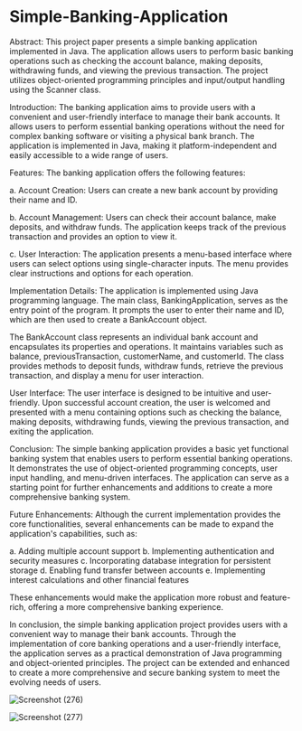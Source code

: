 # Simple-Banking-Application



Abstract:
This project paper presents a simple banking application implemented in Java. The application allows users to perform basic banking operations such as checking the account balance, making deposits, withdrawing funds, and viewing the previous transaction. The project utilizes object-oriented programming principles and input/output handling using the Scanner class.

Introduction:
The banking application aims to provide users with a convenient and user-friendly interface to manage their bank accounts. It allows users to perform essential banking operations without the need for complex banking software or visiting a physical bank branch. The application is implemented in Java, making it platform-independent and easily accessible to a wide range of users.

Features:
The banking application offers the following features:

a. Account Creation:
Users can create a new bank account by providing their name and ID.

b. Account Management:
Users can check their account balance, make deposits, and withdraw funds. The application keeps track of the previous transaction and provides an option to view it.

c. User Interaction:
The application presents a menu-based interface where users can select options using single-character inputs. The menu provides clear instructions and options for each operation.

Implementation Details:
The application is implemented using Java programming language. The main class, BankingApplication, serves as the entry point of the program. It prompts the user to enter their name and ID, which are then used to create a BankAccount object.

The BankAccount class represents an individual bank account and encapsulates its properties and operations. It maintains variables such as balance, previousTransaction, customerName, and customerId. The class provides methods to deposit funds, withdraw funds, retrieve the previous transaction, and display a menu for user interaction.

User Interface:
The user interface is designed to be intuitive and user-friendly. Upon successful account creation, the user is welcomed and presented with a menu containing options such as checking the balance, making deposits, withdrawing funds, viewing the previous transaction, and exiting the application.

Conclusion:
The simple banking application provides a basic yet functional banking system that enables users to perform essential banking operations. It demonstrates the use of object-oriented programming concepts, user input handling, and menu-driven interfaces. The application can serve as a starting point for further enhancements and additions to create a more comprehensive banking system.

Future Enhancements:
Although the current implementation provides the core functionalities, several enhancements can be made to expand the application's capabilities, such as:

a. Adding multiple account support
b. Implementing authentication and security measures
c. Incorporating database integration for persistent storage
d. Enabling fund transfer between accounts
e. Implementing interest calculations and other financial features

These enhancements would make the application more robust and feature-rich, offering a more comprehensive banking experience.



In conclusion, the simple banking application project provides users with a convenient way to manage their bank accounts. Through the implementation of core banking operations and a user-friendly interface, the application serves as a practical demonstration of Java programming and object-oriented principles. The project can be extended and enhanced to create a more comprehensive and secure banking system to meet the evolving needs of users.

![Screenshot (276)](https://github.com/Sangamsonu/Simple-Banking-Application/assets/112076252/9a602a00-11ee-496f-83f3-eff0652c356f)

![Screenshot (277)](https://github.com/Sangamsonu/Simple-Banking-Application/assets/112076252/a4e6abc0-2e1d-447a-a83a-4bb92a045e9f)



